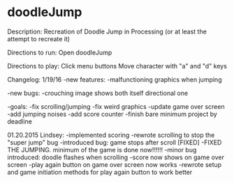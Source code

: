 # doodleJump

Description:
Recreation of Doodle Jump in Processing (or at least the attempt to recreate it)

Directions to run:
Open doodleJump

Directions to play:
Click menu buttons
Move character with "a" and "d" keys

Changelog:
1/19/16
-new features:
  -malfunctioning graphics when jumping
  
-new bugs:
  -crouching image shows both itself directional one

-goals:
  -fix scrolling/jumping
  -fix weird graphics
  -update game over screen
  -add jumping noises
  -add score counter
  -finish bare minimum project by deadline

01.20.2015
Lindsey: 
-implemented scoring
-rewrote scrolling to stop the "super jump" bug
-introduced bug: game stops after scroll [FIXED]
-FIXED THE JUMPING. minimum of the game is done now!!!!!!
-minor bug introduced: doodle flashes when scrolling
-score now shows on game over screen
-play again button on game over screen now works
-rewrote setup and game initiation methods for play again button to work better